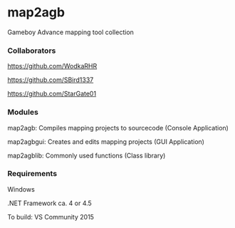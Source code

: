 # map2agb
Gameboy Advance mapping tool collection

### Collaborators
https://github.com/WodkaRHR

https://github.com/SBird1337

https://github.com/StarGate01

### Modules
map2agb: Compiles mapping projects to sourcecode (Console Application)

map2agbgui: Creates and edits mapping projects (GUI Application)

map2agblib: Commonly used functions (Class library)

### Requirements
Windows

.NET Framework ca. 4 or 4.5

To build: VS Community 2015
